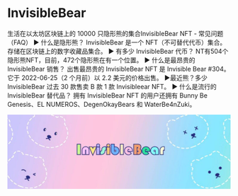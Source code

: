 # InvisibleBear

生活在以太坊区块链上的 10000 只隐形熊的集合InvisibleBear NFT - 常见问题（FAQ）
▶ 什么是隐形熊？
InvisibleBear 是一个 NFT（不可替代代币）集合。存储在区块链上的数字收藏品集合。
▶ 有多少 InvisibleBear 代币？
NT有504个隐形熊NFT，目前，472个隐形熊在有一个位置。
▶ 什么是最昂贵的 InvisibleBear 销售？
出售最昂贵的 InvisibleBear NFT 是 Invisible Bear #304。它于 2022-06-25（2 个月前）以 2.2 美元的价格出售。
▶最近熊？多少 InvisibleBear
过去 30 款售卖 B 款 1 款 Invisibleear NFT。
▶ 什么是流行的 InvisibleBear 替代品？
拥有 InvisibleBear NFT 的用户还拥有 Bunny Be Genesis、EL NUMEROS、DegenOkayBears 和 WaterBe4nZuki。

![nft](unnamed.jpg)
